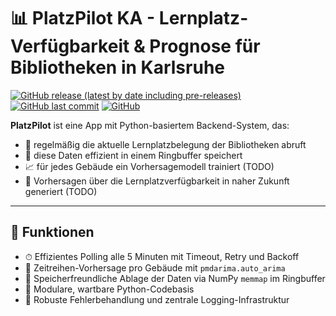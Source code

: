 
# 📊 PlatzPilot KA - Lernplatz-Verfügbarkeit & Prognose für Bibliotheken in Karlsruhe

[![GitHub release (latest by date including pre-releases)](https://img.shields.io/github/v/release/navendu-pottekkat/awesome-readme?include_prereleases)](https://img.shields.io/github/v/release/navendu-pottekkat/awesome-readme?include_prereleases)
[![GitHub last commit](https://img.shields.io/github/last-commit/navendu-pottekkat/awesome-readme)](https://img.shields.io/github/last-commit/navendu-pottekkat/awesome-readme)
[![GitHub](https://img.shields.io/github/license/navendu-pottekkat/awesome-readme)](https://img.shields.io/github/license/navendu-pottekkat/awesome-readme)

**PlatzPilot** ist eine App mit Python-basiertem Backend-System, das:

- 🔄 regelmäßig die aktuelle Lernplatzbelegung der Bibliotheken abruft
- 💾 diese Daten effizient in einem Ringbuffer speichert
- 📈 für jedes Gebäude ein Vorhersagemodell trainiert (TODO)
- 🔮 Vorhersagen über die Lernplatzverfügbarkeit in naher Zukunft generiert (TODO)

---

## 🚀 Funktionen

- ⏱ Effizientes Polling alle 5 Minuten mit Timeout, Retry und Backoff
- 🧠 Zeitreihen-Vorhersage pro Gebäude mit `pmdarima.auto_arima`
- 💾 Speicherfreundliche Ablage der Daten via NumPy `memmap` im Ringbuffer
- 📁 Modulare, wartbare Python-Codebasis
- 🔐 Robuste Fehlerbehandlung und zentrale Logging-Infrastruktur
